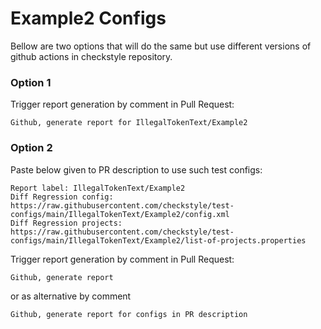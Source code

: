 # Example2 Configs

Bellow are two options that will do the same but use different versions
of github actions in checkstyle repository.


### Option 1
Trigger report generation by comment in Pull Request:
```
Github, generate report for IllegalTokenText/Example2
```

### Option 2

Paste below given to PR description to use such test configs:
```
Report label: IllegalTokenText/Example2
Diff Regression config: https://raw.githubusercontent.com/checkstyle/test-configs/main/IllegalTokenText/Example2/config.xml
Diff Regression projects: https://raw.githubusercontent.com/checkstyle/test-configs/main/IllegalTokenText/Example2/list-of-projects.properties
```

Trigger report generation by comment in Pull Request:
```
Github, generate report
```
or as alternative by comment
```
Github, generate report for configs in PR description
```
